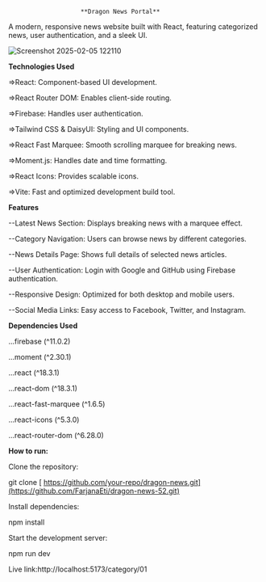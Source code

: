                         **Dragon News Portal**

 A modern, responsive news website built with React, featuring categorized news, user authentication, and a sleek UI.                       

![Screenshot 2025-02-05 122110](https://github.com/user-attachments/assets/1692fa0f-baa7-4588-b501-4489f98bff4b)

**Technologies Used**

=>React: Component-based UI development.

=>React Router DOM: Enables client-side routing.

=>Firebase: Handles user authentication.

=>Tailwind CSS & DaisyUI: Styling and UI components.

=>React Fast Marquee: Smooth scrolling marquee for breaking news.

=>Moment.js: Handles date and time formatting.

=>React Icons: Provides scalable icons.

=>Vite: Fast and optimized development build tool.

**Features**

--Latest News Section: Displays breaking news with a marquee effect.

--Category Navigation: Users can browse news by different categories.

--News Details Page: Shows full details of selected news articles.

--User Authentication: Login with Google and GitHub using Firebase authentication.

--Responsive Design: Optimized for both desktop and mobile users.

--Social Media Links: Easy access to Facebook, Twitter, and Instagram.

**Dependencies Used**

...firebase (^11.0.2)

...moment (^2.30.1)

...react (^18.3.1)

...react-dom (^18.3.1)

...react-fast-marquee (^1.6.5)

...react-icons (^5.3.0)

...react-router-dom (^6.28.0)

**How to run:**

Clone the repository:

git clone [ https://github.com/your-repo/dragon-news.git](https://github.com/FarjanaEti/dragon-news-52.git)

Install dependencies:

npm install

Start the development server:

npm  run dev

Live link:http://localhost:5173/category/01
